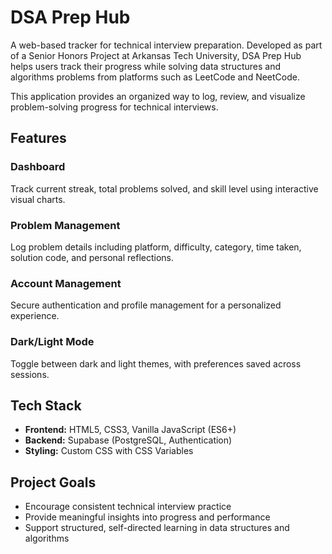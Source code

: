 # DSA Prep Hub
A web-based tracker for technical interview preparation. Developed as part of a Senior Honors Project at Arkansas Tech University, DSA Prep Hub helps users track their progress while solving data structures and algorithms problems from platforms such as LeetCode and NeetCode.

This application provides an organized way to log, review, and visualize problem-solving progress for technical interviews.

## Features
### Dashboard
Track current streak, total problems solved, and skill level using interactive visual charts.

### Problem Management
Log problem details including platform, difficulty, category, time taken, solution code, and personal reflections.

### Account Management
Secure authentication and profile management for a personalized experience.

### Dark/Light Mode
Toggle between dark and light themes, with preferences saved across sessions.

## Tech Stack
- **Frontend:** HTML5, CSS3, Vanilla JavaScript (ES6+)
- **Backend:** Supabase (PostgreSQL, Authentication)
- **Styling:** Custom CSS with CSS Variables

## Project Goals
- Encourage consistent technical interview practice
- Provide meaningful insights into progress and performance
- Support structured, self-directed learning in data structures and algorithms
